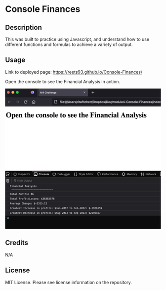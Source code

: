 # Console Finances

## Description
This was built to practice using Javascript, and understand how to use different functions and formulas to achieve a variety of output.  


## Usage
Link to deployed page: https://reets93.github.io/Console-Finances/ 

Open the console to see the Financial Analysis in action.

![alt text](./M4-screenshot.png)




## Credits
N/A


## License
MIT License. Please see license information on the repository. 
